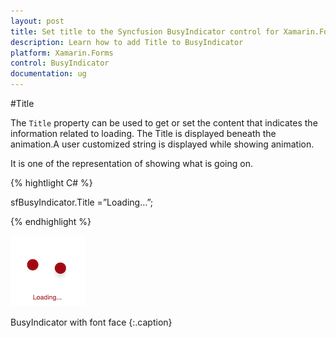 ```yaml
---
layout: post
title: Set title to the Syncfusion BusyIndicator control for Xamarin.Forms
description: Learn how to add Title to BusyIndicator
platform: Xamarin.Forms
control: BusyIndicator
documentation: ug
---
```

#Title

The `Title` property can be used to get or set the content that indicates the information related to loading. The Title is displayed beneath the animation.A user customized string is displayed while showing animation. 

It is one of the representation of showing what is going on. 

{% hightlight C# %}

sfBusyIndicator.Title =”Loading…”;

{% endhighlight %}

![](images/Title.png) 

BusyIndicator with font face
{:.caption}
